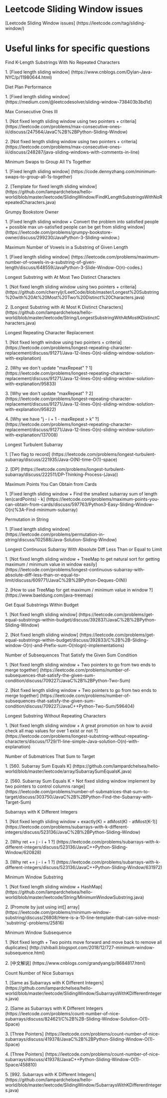 # Leetcode Sliding Window issues
<p>[Leetcode Sliding Window issues] (https://leetcode.com/tag/sliding-window/)

# Useful links for specific questions
<p>Find K-Length Substrings With No Repeated Characters
<p>1. [Fixed length sliding window] (https://www.cnblogs.com/Dylan-Java-NYC/p/11980644.html)
  
<p>Diet Plan Performance
<p>1. [Fixed length sliding window] (https://medium.com/@leetcodesolver/sliding-window-738403b3bd1d)
  
<p>Max Consecutive Ones III
<p>1. [Not fixed length sliding window using two pointers + criteria] (https://leetcode.com/problems/max-consecutive-ones-iii/discuss/247564/JavaC%2B%2BPython-Sliding-Window)
<p>2. [Not fixed length sliding window using two pointers + criteria] (https://leetcode.com/problems/max-consecutive-ones-iii/discuss/248287/java-sliding-windows-with-comments-in-line)

<p>Minimum Swaps to Group All 1's Together
<p>1. [Fixed length sliding window] (https://code.dennyzhang.com/minimum-swaps-to-group-all-1s-together)
<p>2. [Template for fixed length sliding window] (https://github.com/lampardchelsea/hello-world/blob/master/leetcode/SlidingWindow/FindKLengthSubstringsWithNoRepeatedCharacters.java)   
  
<p>Grumpy Bookstore Owner
<p>1. [Fixed length sliding window + Convert the problem into satisfied people + possible max un-satisfied people can be get from sliding window] (https://leetcode.com/problems/grumpy-bookstore-owner/discuss/299230/JavaPython-3-Sliding-window.)

<p>Maximum Number of Vowels in a Substring of Given Length
<p>1. [Fixed length sliding window] (https://leetcode.com/problems/maximum-number-of-vowels-in-a-substring-of-given-length/discuss/648559/JavaPython-3-Slide-Window-O(n)-codes.)

<p>Longest Substring with At Most Two Distinct Characters
<p>1. [Not fixed length sliding window using two pointers + criteria] (https://github.com/cherryljr/LeetCode/blob/master/Longest%20Substring%20with%20At%20Most%20Two%20Distinct%20Characters.java)
<p>2. [Longest Substring with At Most K Distinct Characters] (https://github.com/lampardchelsea/hello-world/blob/master/leetcode/String/LongestSubstringWithAtMostKDistinctCharacters.java)

<p>Longest Repeating Character Replacement
<p>1. [Not fixed length window using two pointers + criteria] (https://leetcode.com/problems/longest-repeating-character-replacement/discuss/91271/Java-12-lines-O(n)-sliding-window-solution-with-explanation)
<p>2. [Why we don't update "maxRepeat" ? 1] (https://leetcode.com/problems/longest-repeating-character-replacement/discuss/91271/Java-12-lines-O(n)-sliding-window-solution-with-explanation/95833)
<p>3. [Why we don't update "maxRepeat" ? 2] (https://leetcode.com/problems/longest-repeating-character-replacement/discuss/91271/Java-12-lines-O(n)-sliding-window-solution-with-explanation/95822)
<p>4. [Why we have "j - i + 1 - maxRepeat > k" ?] (https://leetcode.com/problems/longest-repeating-character-replacement/discuss/91271/Java-12-lines-O(n)-sliding-window-solution-with-explanation/137008)

<p>Longest Turbulent Subarray
<p>1. [Two flag to record] (https://leetcode.com/problems/longest-turbulent-subarray/discuss/221935/Java-O(N)-time-O(1)-space)
<p>2. [DP] (https://leetcode.com/problems/longest-turbulent-subarray/discuss/222511/DP-Thinking-Process-(Java)) 

<p>Maximum Points You Can Obtain from Cards
<p>1. [Fixed length sliding window + Find the smallest subarray sum of length len(cardPoints) - k] (https://leetcode.com/problems/maximum-points-you-can-obtain-from-cards/discuss/597763/Python3-Easy-Sliding-Window-O(n)%3A-Find-minimum-subarray)

<p>Permutation in String
<p>1. [Fixed length sliding window] (https://leetcode.com/problems/permutation-in-string/discuss/102588/Java-Solution-Sliding-Window)

<p>Longest Continuous Subarray With Absolute Diff Less Than or Equal to Limit
<p>1. [Not fixed length sliding window + TreeMap to get natural sort for getting maximum / minimum value in window easily] (https://leetcode.com/problems/longest-continuous-subarray-with-absolute-diff-less-than-or-equal-to-limit/discuss/609771/JavaC%2B%2BPython-Deques-O(N))
<p>2. [How to use TreeMap for get maximum / minimum value in window ?] (https://www.baeldung.com/java-treemap)

<p>Get Equal Substrings Within Budget
<p>1. [Not fixed length sliding window] (https://leetcode.com/problems/get-equal-substrings-within-budget/discuss/392837/JavaC%2B%2BPython-Sliding-Window)
<p>2. [Not fixed length sliding window] (https://leetcode.com/problems/get-equal-substrings-within-budget/discuss/392833/C%2B%2B-Sliding-window-O(n)-and-Prefix-sum-O(nlogn)-implementations)

<p>Number of Subsequences That Satisfy the Given Sum Condition
<p>1. [Not fixed length sliding window + Two pointers to go from two ends to merge together] (https://leetcode.com/problems/number-of-subsequences-that-satisfy-the-given-sum-condition/discuss/709227/JavaC%2B%2BPython-Two-Sum)
<p>2. [Not fixed length sliding window + Two pointers to go from two ends to merge together] (https://leetcode.com/problems/number-of-subsequences-that-satisfy-the-given-sum-condition/discuss/709227/JavaC++Python-Two-Sum/596404)

<p>Longest Substring Without Repeating Characters
<p>1. [Not fixed length sliding window + A great promotion on how to avoid check all map values for over 1 exist or not ?] (https://leetcode.com/problems/longest-substring-without-repeating-characters/discuss/1729/11-line-simple-Java-solution-O(n)-with-explanation)

<p>Number of Submatrices That Sum to Target
<p>1. [560. Subarray Sum Equals K] (https://github.com/lampardchelsea/hello-world/blob/master/leetcode/array/SubarraySumEqualsK.java)
<p>2. [560. Subarray Sum Equals K + Not fixed sliding window implement by two pointers to control columns range] (https://leetcode.com/problems/number-of-submatrices-that-sum-to-target/discuss/303750/JavaC%2B%2BPython-Find-the-Subarray-with-Target-Sum)

<p>Subarrays with K Different Integers
<p>1. [Not fixed length sliding window + exactly(K) = atMost(K) - atMost(K-1)] (https://leetcode.com/problems/subarrays-with-k-different-integers/discuss/523136/JavaC%2B%2BPython-Sliding-Window)
<p>2. [Why ret += j - i + 1 ?] (https://leetcode.com/problems/subarrays-with-k-different-integers/discuss/523136/JavaC++Python-Sliding-Window/620828)
<p>3. [Why ret += j - i + 1 ?] (https://leetcode.com/problems/subarrays-with-k-different-integers/discuss/523136/JavaC++Python-Sliding-Window/631972)

<p>Minimum Window Substring
<p>1. [Not fixed length sliding window + HashMap] (https://github.com/lampardchelsea/hello-world/blob/master/leetcode/String/MinimumWindowSubstring.java)
<p>2. [Promote by just using int[] array] (https://leetcode.com/problems/minimum-window-substring/discuss/26808/Here-is-a-10-line-template-that-can-solve-most-'substring'-problems/25816)

<p>Minimum Window Subsequence
<p>1. [Not fixed length + Two points move forward and move back to remove all duplicates] (http://shibaili.blogspot.com/2018/12/727-minimum-window-subsequence.html)
<p>2. [中文解说] (https://www.cnblogs.com/grandyang/p/8684817.html)

<p>Count Number of Nice Subarrays
<p>1. [Same as Subarrays with K Different Integers] (https://github.com/lampardchelsea/hello-world/blob/master/leetcode/SlidingWindow/SubarraysWithKDifferentIntegers.java)
<p>2. [Same as Subarrays with K Different Integers (https://leetcode.com/problems/count-number-of-nice-subarrays/discuss/824621/C%2B%2B-Sliding-Window-Solution-O(1)-Space)
<p>3. [Three Pointers] (https://leetcode.com/problems/count-number-of-nice-subarrays/discuss/419378/JavaC%2B%2BPython-Sliding-Window-O(1)-Space)
<p>4. [Three Pointers] (https://leetcode.com/problems/count-number-of-nice-subarrays/discuss/419378/JavaC++Python-Sliding-Window-O(1)-Space/458810)
<p>5. [992. Subarrays with K Different Integers] (https://github.com/lampardchelsea/hello-world/blob/master/leetcode/SlidingWindow/SubarraysWithKDifferentIntegers.java)

